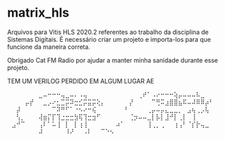 # matrix_hls
Arquivos para Vitis HLS 2020.2 referentes ao trabalho da disciplina de Sistemas Digitais.
É necessário criar um projeto e importa-los para que funcione da maneira correta.

Obrigado Cat FM Radio por ajudar a manter minha sanidade durante esse projeto.



TEM UM VERILOG PERDIDO EM ALGUM LUGAR AE

⠀⠀⠀⠀⠀⠀⠀⣀⠤⠒⠒⠒⢤⣀⠤⠄⠠⢤⠀⠀⠀⠀⠀⠀
⠀⠀⠀⠀⠀⢀⠞⠁⠠⠔⠒⠒⠒⢵⡤⠤⠤⠤⠧⣀⠀⠀⠀⠀
⠀⠀⠀⠀⡤⡞⠀⠀⣀⡠⠔⣂⣉⡭⠽⣒⣊⡭⣭⡭⢕⡄⠀⠀
⠀⠀⠀⡜⠀⠀⠀⠀⠉⢛⠭⣰⣿⣿⣦⠯⠤⠼⠿⠿⡴⠃⠀⠀
⠀⠀⡼⠀⠀⠀⠀⠀⠀⠀⠉⠽⠛⠋⠁⠐⠢⠔⠒⢮⠀⠀⠀⠀
⠀⠀⠃⠀⠀⠀⠀⢀⡤⠤⡤⣄⣀⣀⡀⠀⣠⢦⢀⡠⢧⠀⠀⠀
⠀⠀⢣⡀⠀⠀⠀⢼⣶⡍⡏⢹⣐⣒⣒⣳⢯⢹⣒⣲⠋⠀⠀⠀
⠀⠀⠀⢈⡲⠤⠤⣀⡇⡧⡇⣸⠚⡇⢀⡇⠀⢸⠀⠀⠀⠀⠀⠀
⠀⣠⠚⠉⠀⠀⠀⢠⠇⠁⠥⢸⠀⡇⠀⡇⢰⢸⠀⠀⠀⠀⠀⠀
⠴⠁⠀⠀⠀⠀⠀⢸⢀⡀⢀⠀⠀⢰⢠⠃⠈⡎⡗⢤⣀⠀⠀⠀
⠀⠀⠀⠀⠀⠀⠀⠼⠀⠀⠀⠀⠀⠸⠜⠀⠀⠠⠇⠀⠀⠉⠑⠢

